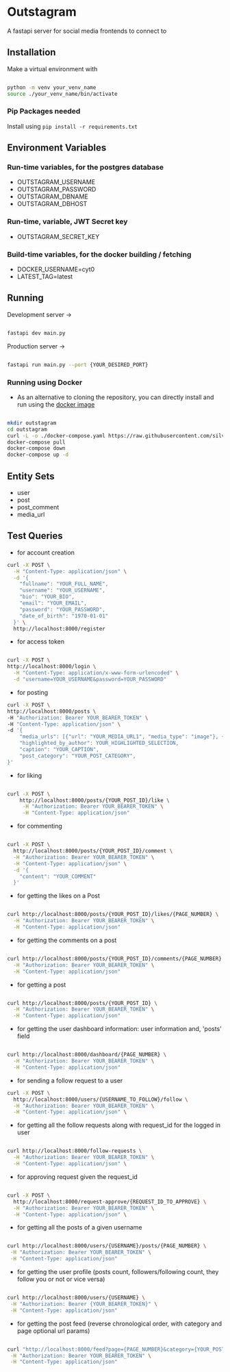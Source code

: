 # Outstagram

A fastapi server for social media frontends to connect to


## Installation

Make a virtual environment with

```bash

python -m venv your_venv_name
source ./your_venv_name/bin/activate

```

### Pip Packages needed

Install using `pip install -r requirements.txt`


## Environment Variables

### Run-time variables, for the postgres database
- OUTSTAGRAM_USERNAME
- OUTSTAGRAM_PASSWORD
- OUTSTAGRAM_DBNAME
- OUTSTAGRAM_DBHOST

### Run-time, variable, JWT Secret key
- OUTSTAGRAM_SECRET_KEY

### Build-time variables, for the docker building / fetching
- DOCKER_USERNAME=cyt0
- LATEST_TAG=latest


## Running

Development server ->

```bash

fastapi dev main.py

```

Production server ->

```bash

fastapi run main.py --port {YOUR_DESIRED_PORT}

```

### Running using Docker

- As an alternative to cloning the repository, you can directly install and run using the [docker image](https://hub.docker.com/r/cyt0/outstagram)

```bash

mkdir outstagram
cd outstagram
curl -L -o ./docker-compose.yaml https://raw.githubusercontent.com/silverstone-git/outstagram/main/docker-compose.yaml
docker-compose pull
docker-compose down
docker-compose up -d

```



## Entity Sets
- user
- post
- post_comment
- media_url



## Test Queries

- for account creation

```bash
curl -X POST \
  -H "Content-Type: application/json" \
  -d '{
    "fullname": "YOUR_FULL_NAME",
    "username": "YOUR_USERNAME",
    "bio": "YOUR_BIO",
    "email": "YOUR_EMAIL",
    "password": "YOUR_PASSWORD",
    "date_of_birth": "1970-01-01"
  }' \
  http://localhost:8000/register

```

- for access token

```bash

curl -X POST \
http://localhost:8000/login \
  -H "Content-Type: application/x-www-form-urlencoded" \
  -d "username=YOUR_USERNAME&password=YOUR_PASSWORD"
```


- for posting

```bash
curl -X POST \
http://localhost:8000/posts \
-H "Authorization: Bearer YOUR_BEARER_TOKEN" \
-H "Content-Type: application/json" \
-d '{
    "media_urls": [{"url": "YOUR_MEDIA_URL1", "media_type": "image"}, {"url": "YOUR_MEDIA_URL2", "media_type": "video"}],
    "highlighted_by_author": YOUR_HIGHLIGHTED_SELECTION,
    "caption": "YOUR_CAPTION",
    "post_category": "YOUR_POST_CATEGORY",
}'

```

- for liking
```bash

curl -X POST \
    http://localhost:8000/posts/{YOUR_POST_ID}/like \
     -H "Authorization: Bearer YOUR_BEARER_TOKEN" \
     -H "Content-Type: application/json"
```

- for commenting

```bash

curl -X POST \
  http://localhost:8000/posts/{YOUR_POST_ID}/comment \
  -H "Authorization: Bearer YOUR_BEARER_TOKEN" \
  -H "Content-Type: application/json" \
  -d '{
    "content": "YOUR_COMMENT"
  }'
```

- for getting the likes on a Post

```bash

curl http://localhost:8000/posts/{YOUR_POST_ID}/likes/{PAGE_NUMBER} \
  -H "Authorization: Bearer YOUR_BEARER_TOKEN" \
  -H "Content-Type: application/json"

```

- for getting the comments on a post

```bash

curl http://localhost:8000/posts/{YOUR_POST_ID}/comments/{PAGE_NUMBER} \
  -H "Authorization: Bearer YOUR_BEARER_TOKEN" \
  -H "Content-Type: application/json"

```

- for getting a post

```bash

curl http://localhost:8000/posts/{YOUR_POST_ID} \
  -H "Authorization: Bearer YOUR_BEARER_TOKEN" \
  -H "Content-Type: application/json"

```

- for getting the user dashboard information: user information and, 'posts' field

```bash 

curl http://localhost:8000/dashboard/{PAGE_NUMBER} \
  -H "Authorization: Bearer YOUR_BEARER_TOKEN" \
  -H "Content-Type: application/json"

```

- for sending a follow request to a user

```bash 
curl -X POST \
  http://localhost:8000/users/{USERNAME_TO_FOLLOW}/follow \
  -H "Authorization: Bearer YOUR_BEARER_TOKEN" \
  -H "Content-Type: application/json" \

```


- for getting all the follow requests along with request_id for the logged in user

```bash 

curl http://localhost:8000/follow-requests \
  -H "Authorization: Bearer YOUR_BEARER_TOKEN" \
  -H "Content-Type: application/json" \

```


- for approving request given the request_id

```bash 

curl -X POST \
  http://localhost:8000/request-approve/{REQUEST_ID_TO_APPROVE} \
  -H "Authorization: Bearer YOUR_BEARER_TOKEN" \
  -H "Content-Type: application/json" \

```

- for getting all the posts of a given username

```bash 

curl http://localhost:8000/users/{USERNAME}/posts/{PAGE_NUMBER} \
 -H "Authorization: Bearer YOUR_BEARER_TOKEN" \
 -H "Content-Type: application/json"

```

- for getting the user profile (posts count, followers/following count, they follow you or not or vice versa)

```bash 

curl http://localhost:8000/users/{USERNAME} \
 -H "Authorization: Bearer {YOUR_BEARER_TOKEN}" \
 -H "Content-Type: application/json"

```

- for getting the post feed (reverse chronological order, with category and page optional url params)

```bash 

curl "http://localhost:8000/feed?page={PAGE_NUMBER}&category={YOUR_POST_CATEGORY}" \
 -H "Authorization: Bearer YOUR_BEARER_TOKEN" \
 -H "Content-Type: application/json"

```
